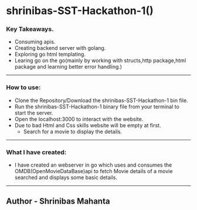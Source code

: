 # shrinibas-SST-Hackathon-1()

### Key Takeaways.
- Consuming apis.
- Creating backend server with golang.
- Exploring go html templating.
- Learing go on the go(mainly by working with structs,http package,html package and learning better error handling.)

---



### How to use:
- Clone the Repository/Download the shrinibas-SST-Hackathon-1 bin file.
- Run the shrinibas-SST-Hackathon-1 binary file from your terminal to start the server.
- Open the localhost:3000 to interact with the website.
- Due to bad Html and Css skills website will be empty at first.
  - Search for a movie to display the details.


---
### What I have created:
- I have created an webserver in go which uses and consumes the OMDB(OpenMovieDataBase)api to fetch Movie details of a movie searched and displays some basic details.


---
## Author - Shrinibas Mahanta
